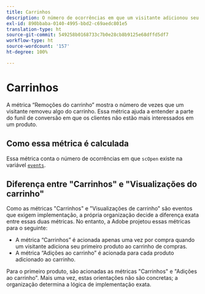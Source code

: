 ```yaml
---
title: Carrinhos
description: O número de ocorrências em que um visitante adicionou seu primeiro produto ao carrinho.
exl-id: 890bbaba-0140-4995-bbd2-c69aedc801e5
translation-type: ht
source-git-commit: 549258b0168733c7b0e28cb8b9125e68dffd5df7
workflow-type: ht
source-wordcount: '157'
ht-degree: 100%

---
```


# Carrinhos

A métrica “Remoções do carrinho” mostra o número de vezes que um visitante removeu algo do carrinho. Essa métrica ajuda a entender a parte do funil de conversão em que os clientes não estão mais interessados em um produto.

## Como essa métrica é calculada

Essa métrica conta o número de ocorrências em que `scOpen` existe na variável [`events`](/help/implement/vars/page-vars/events/events-overview.md).

## Diferença entre &quot;Carrinhos&quot; e &quot;Visualizações do carrinho&quot;

Como as métricas &quot;Carrinhos&quot; e &quot;Visualizações de carrinho&quot; são eventos que exigem implementação, a própria organização decide a diferença exata entre essas duas métricas. No entanto, a Adobe projetou essas métricas para o seguinte:

* A métrica “Carrinhos” é acionada apenas uma vez por compra quando um visitante adiciona seu primeiro produto ao carrinho de compras.
* A métrica “Adições ao carrinho” é acionada para cada produto adicionado ao carrinho.

Para o primeiro produto, são acionadas as métricas &quot;Carrinhos&quot; e &quot;Adições ao carrinho&quot;. Mais uma vez, estas orientações não são concretas; a organização determina a lógica de implementação exata.
